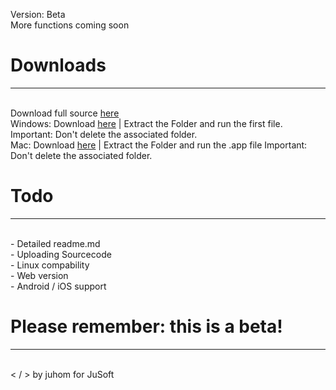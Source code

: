 Version: Beta<br>
More functions coming soon
<h1>Downloads</h1><hr><br>
Download full source <a href="https://lnkdto.link/5c567c">here</a><br>
Windows: Download <a href="https://lnkdto.link/f9ef63">here</a> | Extract the Folder and run the first file. Important: Don't delete the associated folder.<br>
Mac:  Download <a href="https://lnkdto.link/ff214d">here</a> | Extract the Folder and run the .app file Important: Don't delete the associated folder.<br>
<h1>Todo</h1><hr><br>
- Detailed readme.md<br>
- Uploading Sourcecode<br>
- Linux compability<br>
- Web version<br>
- Android / iOS support<br>
<h1>Please remember: this is a beta!</h1><hr><br>
< / > by juhom for JuSoft
